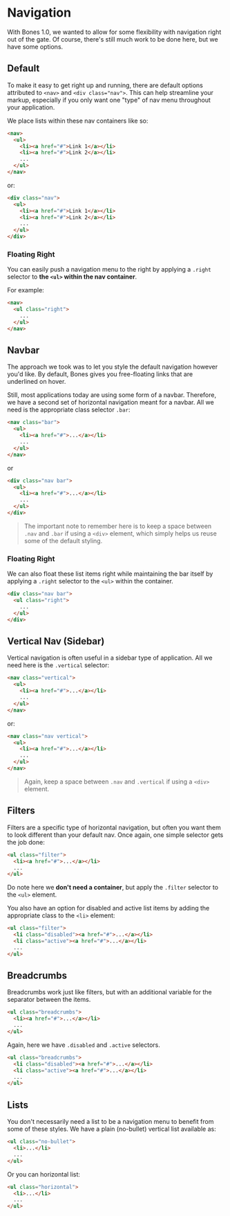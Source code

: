 # Navigation

With Bones 1.0, we wanted to allow for some flexibility with navigation right out of the gate. Of course, there's still much work to be done here, but we have some options.

## Default

To make it easy to get right up and running, there are default options attributed to `<nav>` and `<div class="nav">`. This can help streamline your markup, especially if you only want one "type" of nav menu throughout your application.
  
We place lists within these nav containers like so:

```html
<nav>
  <ul>
    <li><a href="#">Link 1</a></li>
    <li><a href="#">Link 2</a></li>
    ...
  </ul>
</nav>
```

or:

```html
<div class="nav">
  <ul>
    <li><a href="#">Link 1</a></li>
    <li><a href="#">Link 2</a></li>
    ...
  </ul>
</div>
```

### Floating Right

You can easily push a navigation menu to the right by applying a `.right` selector to **the `<ul>` within the nav container**.
  
For example:

```html
<nav>
  <ul class="right">
    ...
  </ul>
</nav>
```

## Navbar

The approach we took was to let you style the default navigation however you'd like. By default, Bones gives you free-floating links that are underlined on hover. 

Still, most applications today are using some form of a navbar. Therefore, we have a second set of horizontal navigation meant for a navbar. All we need is the appropriate class selector `.bar`:

```html
<nav class="bar">
  <ul>
    <li><a href="#">...</a></li>
    ...
  </ul>
</nav>
```

or

```html
<div class="nav bar">
  <ul>
    <li><a href="#">...</a></li>
    ...
  </ul>
</div>
```

> The important note to remember here is to keep a space between `.nav` and `.bar` if using a `<div>` element, which simply helps us reuse some of the default styling.
  
### Floating Right

We can also float these list items right while maintaining the bar itself by applying a `.right` selector to the `<ul>` within the container.
  
```html
<div class="nav bar">
  <ul class="right">
    ...
  </ul>
</div>
```

## Vertical Nav (Sidebar)

Vertical navigation is often useful in a sidebar type of application. All we need here is the `.vertical` selector:

```html
<nav class="vertical">
  <ul>
    <li><a href="#">...</a></li>
    ...
  </ul>
</nav>
```

or:

```html
<nav class="nav vertical">
  <ul>
    <li><a href="#">...</a></li>
    ...
  </ul>
</nav>
```

> Again, keep a space between `.nav` and `.vertical` if using a `<div>` element.

## Filters

Filters are a specific type of horizontal navigation, but often you want them to look different than your default nav. Once again, one simple selector gets the job done:

```html
<ul class="filter">
  <li><a href="#">...</a></li>
  ...
</ul>
```

Do note here we **don't need a container**, but apply the `.filter` selector to the `<ul>` element.
  
You also have an option for disabled and active list items by adding the appropriate class to the `<li>` element:

```html
<ul class="filter">
  <li class="disabled"><a href="#">...</a></li>
  <li class="active"><a href="#">...</a></li>
  ...
</ul>
```

## Breadcrumbs

Breadcrumbs work just like filters, but with an additional variable for the separator between the items.

```html
<ul class="breadcrumbs">
  <li><a href="#">...</a></li>
  ...
</ul>
```

Again, here we have `.disabled` and `.active` selectors.

```html
<ul class="breadcrumbs">
  <li class="disabled"><a href="#">...</a></li>
  <li class="active"><a href="#">...</a></li>
  ...
</ul>
```

## Lists

You don't necessarily need a list to be a navigation menu to benefit from some of these styles. We have a plain (no-bullet) vertical list available as:

```html
<ul class="no-bullet">
  <li>...</li>
  ...
</ul>
```

Or you can horizontal list:

```html
<ul class="horizontal">
  <li>...</li>
  ...
</ul>
```